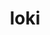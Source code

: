---
title: "loki"
layout: cache
categories: [package, v0.18.1]
meta: {"versions": ["0.1.7"], "compilers": ["gcc@=7.5.0"], "oss": ["ubuntu18.04"], "platforms": ["linux"], "targets": ["x86_64"], "stacks": ["e4s", "root"], "num_specs": 1, "num_specs_by_stack": {"root": 1, "e4s": 1}}
spec_details: [{"hash": "hqdmg53bdka2rl73teqpxgi4zbxxstzo", "compiler": "gcc@=7.5.0", "versions": ["0.1.7"], "os": "ubuntu18.04", "platform": "linux", "target": "x86_64", "variants": ["+shared"], "stacks": ["root", "e4s"], "size": "-", "tarball": "https://binaries.spack.io/releases/v0.18.1/build_cache/linux-ubuntu18.04-x86_64/gcc-7.5.0/loki-0.1.7/linux-ubuntu18.04-x86_64-gcc-7.5.0-loki-0.1.7-hqdmg53bdka2rl73teqpxgi4zbxxstzo.spack"}]
---